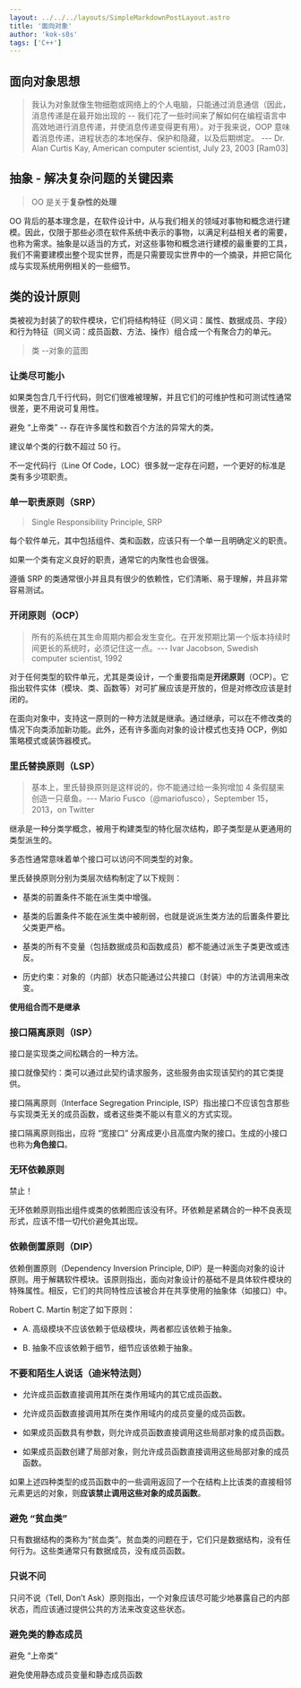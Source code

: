 ```yaml
---
layout: ../../../layouts/SimpleMarkdownPostLayout.astro
title: '面向对象'
author: 'kok-s0s'
tags: ['C++']
---
```


## 面向对象思想

> 我认为对象就像生物细胞或网络上的个人电脑，只能通过消息通信（因此，消息传递是在最开始出现的 -- 我们花了一些时间来了解如何在编程语言中高效地进行消息传递，并使消息传递变得更有用）。对于我来说，OOP 意味着消息传递，进程状态的本地保存、保护和隐藏，以及后期绑定。 --- Dr. Alan Curtis Kay, American computer scientist, July 23, 2003 [Ram03]

## 抽象 - 解决复杂问题的关键因素

> OO 是关于**复杂性的处理**

OO 背后的基本理念是，在软件设计中，从与我们相关的领域对事物和概念进行建模。因此，仅限于那些必须在软件系统中表示的事物，以满足利益相关者的需要，也称为需求。抽象是以适当的方式，对这些事物和概念进行建模的最重要的工具，我们不需要建模出整个现实世界，而是只需要现实世界中的一个摘录，并把它简化成与实现系统用例相关的一些细节。

## 类的设计原则

类被视为封装了的软件模块，它们将结构特征（同义词：属性、数据成员、字段）和行为特征（同义词：成员函数、方法、操作）组合成一个有聚合力的单元。

> 类 --对象的蓝图

### 让类尽可能小

如果类包含几千行代码，则它们很难被理解，并且它们的可维护性和可测试性通常很差，更不用说可复用性。

避免 “上帝类” -- 存在许多属性和数百个方法的异常大的类。

建议单个类的行数不超过 50 行。

不一定代码行（Line Of Code，LOC）很多就一定存在问题，一个更好的标准是类有多少项职责。

### 单一职责原则（SRP）

> Single Responsibility Principle, SRP

每个软件单元，其中包括组件、类和函数，应该只有一个单一且明确定义的职责。

如果一个类有定义良好的职责，通常它的内聚性也会很强。

遵循 SRP 的类通常很小并且具有很少的依赖性，它们清晰、易于理解，并且非常容易测试。

### 开闭原则（OCP）

> 所有的系统在其生命周期内都会发生变化。在开发预期比第一个版本持续时间更长的系统时，必须记住这一点。--- Ivar Jacobson, Swedish computer scientist, 1992

对于任何类型的软件单元，尤其是类设计，一个重要指南是**开闭原则**（OCP）。它指出软件实体（模块、类、函数等）对可扩展应该是开放的，但是对修改应该是封闭的。

在面向对象中，支持这一原则的一种方法就是继承。通过继承，可以在不修改类的情况下向类添加新功能。此外，还有许多面向对象的设计模式也支持 OCP，例如策略模式或装饰器模式。

### 里氏替换原则（LSP）

> 基本上，里氏替换原则是这样说的，你不能通过给一条狗增加 4 条假腿来创造一只章鱼。--- Mario Fusco（@mariofusco），September 15，2013，on Twitter

继承是一种分类学概念，被用于构建类型的特化层次结构，即子类型是从更通用的类型派生的。

多态性通常意味着单个接口可以访问不同类型的对象。

里氏替换原则分别为类层次结构制定了以下规则：

- 基类的前置条件不能在派生类中增强。

- 基类的后置条件不能在派生类中被削弱，也就是说派生类方法的后置条件要比父类更严格。

- 基类的所有不变量（包括数据成员和函数成员）都不能通过派生子类更改或违反。

- 历史约束：对象的（内部）状态只能通过公共接口（封装）中的方法调用来改变。

**使用组合而不是继承**

### 接口隔离原则（ISP）

接口是实现类之间松耦合的一种方法。

接口就像契约：类可以通过此契约请求服务，这些服务由实现该契约的其它类提供。

接口隔离原则（Interface Segregation Principle, ISP）指出接口不应该包含那些与实现类无关的成员函数，或者这些类不能以有意义的方式实现。

接口隔离原则指出，应将 “宽接口” 分离成更小且高度内聚的接口。生成的小接口也称为**角色接口**。

### 无环依赖原则

禁止！

无环依赖原则指出组件或类的依赖图应该没有环。环依赖是紧耦合的一种不良表现形式，应该不惜一切代价避免其出现。

### 依赖倒置原则（DIP）

依赖倒置原则（Dependency Inversion Principle, DIP）是一种面向对象的设计原则。用于解耦软件模块。该原则指出，面向对象设计的基础不是具体软件模块的特殊属性。相反，它们的共同特性应该被合并在共享使用的抽象体（如接口）中。

Robert C. Martin 制定了如下原则：

- A. 高级模块不应该依赖于低级模块，两者都应该依赖于抽象。

- B. 抽象不应该依赖于细节，细节应该依赖于抽象。

### 不要和陌生人说话（迪米特法则）

- 允许成员函数直接调用其所在类作用域内的其它成员函数。

- 允许成员函数直接调用其所在类作用域内的成员变量的成员函数。

- 如果成员函数具有参数，则允许成员函数直接调用这些局部对象的成员函数。

- 如果成员函数创建了局部对象，则允许成员函数直接调用这些局部对象的成员函数。

如果上述四种类型的成员函数中的一些调用返回了一个在结构上比该类的直接相邻元素更远的对象，则**应该禁止调用这些对象的成员函数**。

### 避免 “贫血类”

只有数据结构的类称为“贫血类”。贫血类的问题在于，它们只是数据结构，没有任何行为。这些类通常只有数据成员，没有成员函数。

### 只说不问

只问不说（Tell, Don’t Ask）原则指出，一个对象应该尽可能少地暴露自己的内部状态，而应该通过提供公共的方法来改变这些状态。

### 避免类的静态成员

避免 “上帝类”

避免使用静态成员变量和静态成员函数
